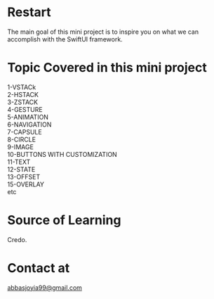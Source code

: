 # Restart
The main goal of this mini project is to inspire you on what we can accomplish with the SwiftUI framework.




# Topic Covered in this mini project
1-VSTACk\
2-HSTACK\
3-ZSTACK\
4-GESTURE\
5-ANIMATION\
6-NAVIGATION\
7-CAPSULE\
8-CIRCLE\
9-IMAGE\
10-BUTTONS WITH CUSTOMIZATION\
11-TEXT\
12-STATE\
13-OFFSET\
15-OVERLAY\
etc

# Source of Learning 
Credo.

# Contact at
abbasjoyia99@gmail.com
